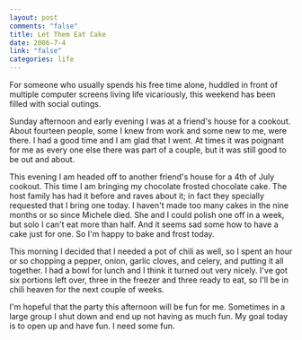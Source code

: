 ```yaml
--- 
layout: post
comments: "false"
title: Let Them Eat Cake
date: 2006-7-4
link: "false"
categories: life
---
```

For someone who usually spends his free time alone, huddled in front of multiple computer screens living life vicariously, this weekend has been filled with social outings.

Sunday afternoon and early evening I was at a friend's house for a cookout. About fourteen people, some I knew from work and some new to me, were there. I had a good time and I am glad that I went. At times it was poignant for me as every one else there was part of a couple, but it was still good to be out and about.

This evening I am headed off to another friend's house for a 4th of July cookout. This time I am bringing my chocolate frosted chocolate cake. The host family has had it before and raves about it; in fact they specially requested that I bring one today. I haven't made too many cakes in the nine months or so since Michele died. She and I could polish one off in a week, but solo I can't eat more than half. And it seems sad some how to have a cake just for one. So I'm happy to bake and frost today.

This morning I decided that I needed a pot of chili as well, so I spent an hour or so chopping a pepper, onion, garlic cloves, and celery, and putting it all together. I had a bowl for lunch and I think it turned out very nicely. I've got six portions left over, three in the freezer and three ready to eat, so I'll be in chili heaven for the next couple of weeks.

I'm hopeful that the party this afternoon will be fun for me. Sometimes in a large group I shut down and end up not having as much fun. My goal today is to open up and have fun. I need some fun.
